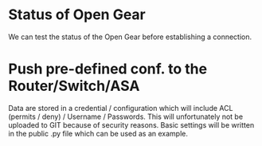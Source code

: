 # Status of Open Gear

We can test the status of the Open Gear before establishing a connection. 

# Push pre-defined conf. to the Router/Switch/ASA

Data are stored in a credential / configuration which will include ACL (permits / deny) / Username / Passwords. This will unfortunately not be uploaded to GIT because of security reasons. Basic settings will be written in the public .py file which can be used as an example. 


